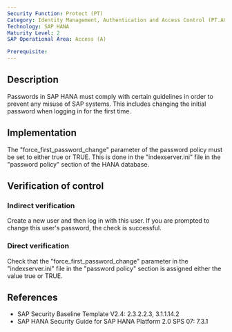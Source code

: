 ```yaml
---
Security Function: Protect (PT)
Category: Identity Management, Authentication and Access Control (PT.AC)
Technology: SAP HANA
Maturity Level: 2
SAP Operational Area: Access (A)

Prerequisite:
---
```


## Description

Passwords in SAP HANA must comply with certain guidelines in order to prevent any misuse of SAP systems. This includes changing the initial password when logging in for the first time.

## Implementation

The "force_first_password_change" parameter of the password policy must be set to either true or TRUE.
This is done in the "indexserver.ini" file in the "password policy" section of the HANA database.


## Verification of control

### Indirect verification

Create a new user and then log in with this user. If you are prompted to change this user's password, the check is successful.

### Direct verification

Check that the "force_first_password_change" parameter in the "indexserver.ini" file in the "password policy" section is assigned either the value true or TRUE.


## References
- SAP Security Baseline Template V2.4: 2.3.2.2.3, 3.1.1.14.2
- SAP HANA Security Guide for SAP HANA Platform 2.0 SPS 07: 7.3.1
